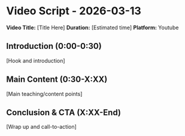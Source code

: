 # Video Script - 2026-03-13

**Video Title:** [Title Here]
**Duration:** [Estimated time]
**Platform:** Youtube

## Introduction (0:00-0:30)
[Hook and introduction]

## Main Content (0:30-X:XX)
[Main teaching/content points]

## Conclusion & CTA (X:XX-End)
[Wrap up and call-to-action]
